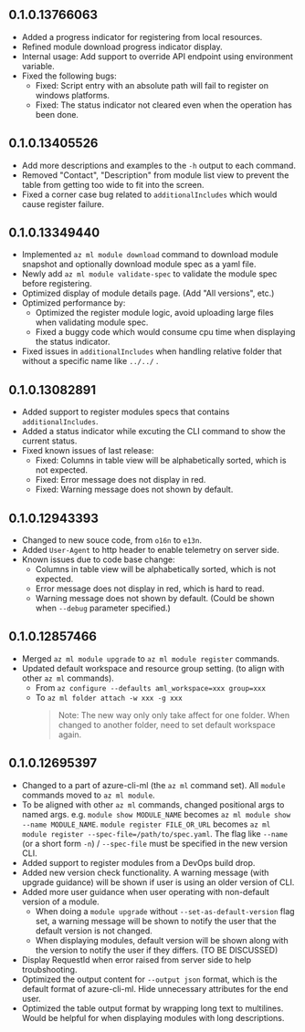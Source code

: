 ## 0.1.0.13766063

* Added a progress indicator for registering from local resources.
* Refined module download progress indicator display.
* Internal usage: Add support to override API endpoint using environment variable.
* Fixed the following bugs:
  * Fixed: Script entry with an absolute path will fail to register on windows platforms.
  * Fixed: The status indicator not cleared even when the operation has been done.



## 0.1.0.13405526

* Add more descriptions and examples to the `-h` output to each command.
* Removed "Contact", "Description" from module list view to prevent the table from getting too wide to fit into the screen.
* Fixed a corner case bug related to `additionalIncludes` which would cause register failure.



## 0.1.0.13349440

* Implemented `az ml module download` command to download module snapshot and optionally download module spec as a yaml file.
* Newly add `az ml module validate-spec` to validate the module spec before registering.
* Optimized display of module details page. (Add "All versions", etc.)
* Optimized performance by:
  * Optimized the register module logic, avoid uploading large files when validating module spec.
  * Fixed a buggy code which would consume cpu time when displaying the status indicator.
* Fixed issues in `additionalIncludes` when handling relative folder that without a specific name like  `../../` .



## 0.1.0.13082891

* Added support to register modules specs that contains `additionalIncludes`.
* Added a status indicator while excuting the CLI command to show the current status.
* Fixed known issues of last release:
  * Fixed: Columns in table view will be alphabetically sorted, which is not expected.
  * Fixed: Error message does not display in red.
  * Fixed: Warning message does not shown by default.



## 0.1.0.12943393

* Changed to new souce code, from `o16n` to `e13n`.
* Added `User-Agent` to http header to enable telemetry on server side.
* Known issues due to code base change:
  * Columns in table view will be alphabetically sorted, which is not expected.
  * Error message does not display in red, which is hard to read.
  * Warning message does not shown by default. (Could be shown when `--debug` parameter specified.)



## 0.1.0.12857466

* Merged `az ml module upgrade` to `az ml module register` commands.
* Updated default workspace and resource group setting. (to align with other `az ml` commands).
  * From `az configure --defaults aml_workspace=xxx group=xxx`
  * To `az ml folder attach -w xxx -g xxx`
    > Note: The new way only only take affect for one folder. When changed to another folder, need to set default workspace again.



## 0.1.0.12695397

* Changed to a part of azure-cli-ml (the `az ml` command set). All `module` commands moved to `az ml module`.
* To be aligned with other `az ml` commands, changed positional args to named args.
  e.g.
    `module show MODULE_NAME` becomes `az ml module show --name MODULE_NAME`.
	`module register FILE_OR_URL` becomes `az ml module register --spec-file=/path/to/spec.yaml`.
  The flag like `--name` (or a short form `-n`) / `--spec-file` must be specified in the new version CLI.
* Added support to register modules from a DevOps build drop.
* Added new version check functionality. A warning message (with upgrade guidance) will be shown if user is using an older version of CLI.
* Added more user guidance when user operating with non-default version of a module.
  - When doing a `module upgrade` without `--set-as-default-version` flag set, a warning message will be shown to notify the user that the default version is not changed.
  - When displaying modules, default version will be shown along with the version to notify the user if they differs. (TO BE DISCUSSED)
* Display RequestId when error raised from server side to help troubshooting.
* Optimized the output content for `--output json` format, which is the default format of azure-cli-ml. Hide unnecessary attributes for the end user.
* Optimized the table output format by wrapping long text to multilines. Would be helpful for when displaying modules with long descriptions.
